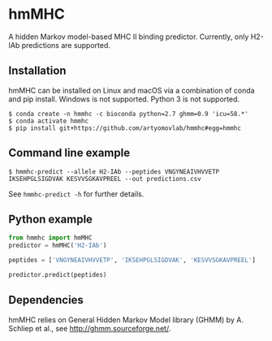 # hmMHC 
A hidden Markov model-based MHC II binding predictor. Currently, only H2-IAb predictions are supported.

## Installation
hmMHC can be installed on Linux and macOS via a combination of conda and pip install. Windows is not supported. Python 3 is not supported.
```
$ conda create -n hmmhc -c bioconda python=2.7 ghmm=0.9 'icu=58.*'
$ conda activate hmmhc
$ pip install git+https://github.com/artyomovlab/hmmhc#egg=hmmhc
```

## Command line example
```
$ hmmhc-predict --allele H2-IAb --peptides VNGYNEAIVHVVETP IKSEHPGLSIGDVAK KESVVSGKAVPREEL --out predictions.csv
```
See `hmmhc-predict -h` for further details.

## Python example
```python
from hmmhc import hmMHC
predictor = hmMHC('H2-IAb')

peptides = ['VNGYNEAIVHVVETP', 'IKSEHPGLSIGDVAK', 'KESVVSGKAVPREEL']

predictor.predict(peptides)
```

## Dependencies

hmMHC relies on General Hidden Markov Model library (GHMM) by A. Schliep et al., see http://ghmm.sourceforge.net/.
